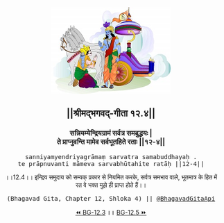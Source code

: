 <center><img src="../../asset/BG.png" alt="#API #bhagavadgitaapi #slok #nodejs #js #api #gitaapi #krishna #hinduism #vedic #ISKCON #shreemadbhagavadgita #technology"/>
<h2>||श्रीमद्‍भगवद्‍-गीता १२.४||</h2>
<h3>सन्नियम्येन्द्रियग्रामं सर्वत्र समबुद्धयः |<br/>ते प्राप्नुवन्ति मामेव सर्वभूतहिते रताः ||१२-४||</h3>
<pre>sanniyamyendriyagrāmaṃ sarvatra samabuddhayaḥ .<br/>te prāpnuvanti māmeva sarvabhūtahite ratāḥ ||12-4||</pre>
<p>।।12.4।। इन्द्रिय समुदाय को सम्यक् प्रकार से नियमित करके, सर्वत्र समभाव वाले, भूतमात्र के हित में रत वे भक्त मुझे ही प्राप्त होते हैं।।</p>
<pre>(Bhagavad Gita, Chapter 12, Shloka 4) || <a href="https://twitter.com/bhagavadgitaapi">@BhagavadGitaApi</a></pre><a href="../../12/3">⏪  BG-12.3</a><b>        ।।        </b><a href="../../12/5">BG-12.5  ⏩</a></center></center>